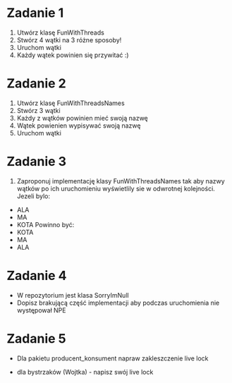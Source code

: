 # Zadanie 1
  1) Utwórz klasę FunWithThreads
  2) Stwórz 4 wątki na 3 różne sposoby!
  3) Uruchom wątki
  4) Każdy wątek powinien się przywitać :)
# Zadanie 2
  1) Utwórz klasę FunWithThreadsNames
  2) Stwórz 3 wątki
  3) Każdy z wątków powinien mieć swoją nazwę 
  4) Wątek powienien wypisywać swoją nazwę
  5) Uruchom wątki
# Zadanie 3 
  1) Zaproponuj implementację klasy FunWithThreadsNames tak aby nazwy wątków po ich uruchomieniu wyświetlily sie w odwrotnej kolejności.
  Jezeli bylo: 
   - ALA
   - MA
   - KOTA
  Powinno być:
   - KOTA
   - MA
   - ALA
# Zadanie 4
  - W repozytorium jest klasa SorryImNull
  - Dopisz brakującą część implementacji aby podczas uruchomienia nie występował NPE
# Zadanie 5
  - Dla pakietu producent_konsument napraw zakleszczenie live lock
  * dla bystrzaków (Wojtka) - napisz swój live lock